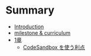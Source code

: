 # Summary

* [Introduction](README.md)
* [milestone & curriculum](milestone-and-curriculum.md)
* [1章](1zhang.md)
  * [CodeSandbox を使う利点](1st/merit-of-codesandbox.md)

